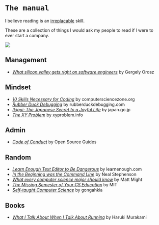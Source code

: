 # `The manual`

I believe reading is an [irreplacable](https://humanspsychology.quora.com/What-s-the-moment-that-you-realized-reading-is-irreplaceable) skill.

These are a collection of things I would ask my people to read if I were to ever start a company.

![](https://i.pinimg.com/originals/05/f8/bc/05f8bc1937a7d260fad00660dbde7f6b.gif)

## Management

* [*What silicon valley gets right on software engineers*](https://blog.pragmaticengineer.com/what-silicon-valley-gets-right-on-software-engineers/) by Gergely Orosz

## Mindset

* [*10 Skills Necessary for Coding*](https://www.computersciencezone.org/10-skills-necessary-coding/) by computersciencezone.org
* [*Rubber Duck Debugging*](https://rubberduckdebugging.com/) by rubberduckdebugging.com
* [*Ikigai: The Japanese Secret to a Joyful Life*](https://www.japan.go.jp/kizuna/2022/03/ikigai_japanese_secret_to_a_joyful_life.html) by japan.go.jp
* [*The XY Problem*](https://xyproblem.info/) by xyproblem.info

## Admin

* [*Code of Conduct*](https://opensource.guide/code-of-conduct/) by Open Source Guides

## Random

* [*Learn Enough Text Editor to Be Dangerous*](https://www.learnenough.com/text-editor-tutorial/vim) by learnenough.com
* [*In the Beginning was the Command Line*](http://project.cyberpunk.ru/lib/in_the_beginning_was_the_command_line/) by Neal Stephenson
* [*What every computer science major should know*](https://matt.might.net/articles/what-cs-majors-should-know/) by Matt Might
* [*The Missing Semester of Your CS Education*](https://missing.csail.mit.edu/) by MIT
* [*Self-taught Computer Science*](./SelfTaughtComputerScience.md) by gongahkia

## Books

* [*What I Talk About When I Talk About Running*](https://en.wikipedia.org/wiki/What_I_Talk_About_When_I_Talk_About_Running) by Haruki Murakami

